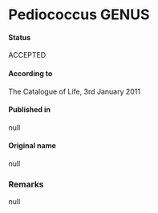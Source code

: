 Pediococcus GENUS
=======

#### Status
ACCEPTED

#### According to
The Catalogue of Life, 3rd January 2011

#### Published in
null

#### Original name
null

### Remarks
null